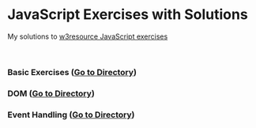 # JavaScript Exercises with Solutions

My solutions to [w3resource JavaScript exercises](https://www.w3resource.com/javascript-exercises/)

<br>

### Basic Exercises ([Go to Directory](basic/README.md))

### DOM ([Go to Directory](dom/README.md))

### Event Handling ([Go to Directory](event-handling/README.md))
